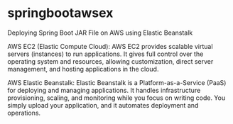 # springbootawsex
Deploying Spring Boot JAR File on AWS using Elastic Beanstalk

AWS EC2 (Elastic Compute Cloud):
AWS EC2 provides scalable virtual servers (instances) to run applications. It gives full control over the operating system and resources, allowing customization, direct server management, and hosting applications in the cloud.

AWS Elastic Beanstalk:
Elastic Beanstalk is a Platform-as-a-Service (PaaS) for deploying and managing applications. It handles infrastructure provisioning, scaling, and monitoring while you focus on writing code. You simply upload your application, and it automates deployment and operations.


